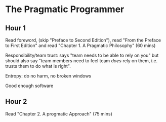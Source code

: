 # The Pragmatic Programmer

## Hour 1

Read foreword, (skip "Preface to Second Edition"), read "From the Preface to First Edition" and read "Chapter 1. A Pragmatic Philosophy" (60 mins)

Responsibility/team trust: says "team needs to be able to rely on you" but should also say "team members need to feel team *does* rely on them, i.e. trusts them to do what is right".

Entropy: do no harm, no broken windows

Good enough software

## Hour 2

Read "Chapter 2. A progmatic Approach" (75 mins)
